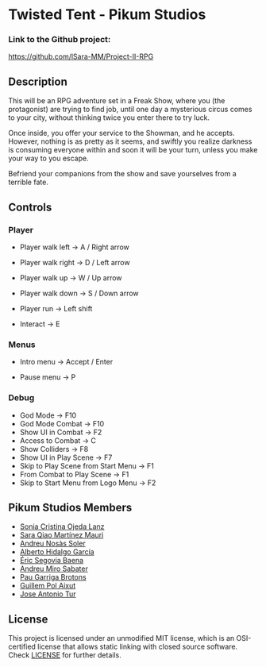 # Twisted Tent - Pikum Studios

### Link to the Github project:
https://github.com/lSara-MM/Project-II-RPG

## Description

This will be an RPG adventure set in a Freak Show, where you (the protagonist) are trying to find job, until one day a mysterious circus comes to your city, without thinking twice you enter there to try luck. 

Once inside, you offer your service to the Showman, and he accepts.
However, nothing is as pretty as it seems, and swiftly you realize darkness is consuming everyone within and soon it will be your turn, unless you make your way to you escape.

Befriend your companions from the show and save yourselves from a terrible fate.

## Controls

### Player

* Player walk left -> A / Right arrow

* Player walk right -> D / Left arrow

* Player walk up -> W / Up arrow

* Player walk down -> S / Down arrow

* Player run -> Left shift

* Interact -> E 

### Menus

* Intro menu -> Accept / Enter

* Pause menu -> P

### Debug

* God Mode -> F10
* God Mode Combat -> F10
* Show UI in Combat -> F2
* Access to Combat -> C
* Show Colliders -> F8
* Show UI in Play Scene -> F7
* Skip to Play Scene from Start Menu -> F1
* From Combat to Play Scene -> F1
* Skip to Start Menu from Logo Menu -> F2

## Pikum Studios Members

* [Sonia Cristina Ojeda Lanz](https://github.com/SoniaOL) 
* [Sara Qiao Martínez Mauri](https://github.com/lSara-MM)
* [Andreu Nosàs Soler](https://github.com/AndyCubico)
* [Alberto Hidalgo García](https://github.com/TheimerTR)
* [Éric Segovia Baena](https://github.com/Icefenix7198)
* [Andreu Miro Sabater](https://github.com/AndreuMiroSabate)
* [Pau Garriga Brotons](https://github.com/DonnoNonno)
* [Guillem Pol Aixut](https://github.com/GuillemAixut)
* [Jose Antonio Tur](https://github.com/flishflash)


## License

This project is licensed under an unmodified MIT license, which is an OSI-certified license that allows static linking with closed source software. Check [LICENSE](LICENSE) for further details.
